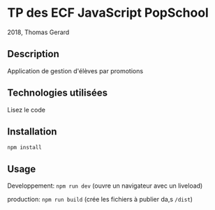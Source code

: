 # TP des ECF JavaScript PopSchool 

2018, Thomas Gerard

## Description

Application de gestion d'élèves par promotions

## Technologies utilisées

Lisez le code

## Installation

`npm install`

## Usage

Developpement: `npm run dev` (ouvre un navigateur avec un liveload)

production: `npm run build` (crée les fichiers à publier da,s `/dist`)
